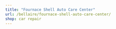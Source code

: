 ```yaml
---
title: "Fournace Shell Auto Care Center"
url: /bellaire/fournace-shell-auto-care-center/
shop: car repair
---
```


